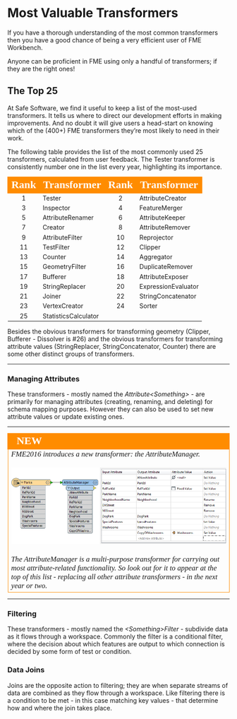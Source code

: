 # Most Valuable Transformers #

If you have a thorough understanding of the most common transformers then you have a good chance of being a very efficient user of FME Workbench.

Anyone can be proficient in FME using only a handful of transformers; if they are the right ones!

## The Top 25 ##
At Safe Software, we find it useful to keep a list of the most-used transformers. It tells us where to direct our development efforts in making improvements. And no doubt it will give users a head-start on knowing which of the (400+) FME transformers they’re most likely to need in their work.

The following table provides the list of the most commonly used 25 transformers, calculated from user feedback. The Tester transformer is consistently number one in the list every year, highlighting its importance.

<table style="border-spacing: 0px">
<tr>
<th style="vertical-align:middle;background-color:darkorange;border: 2px solid darkorange">
<span style="color:white;font-size:x-large;font-weight: bold;font-family:serif">Rank</span></th>
<th style="vertical-align:middle;background-color:darkorange;border: 2px solid darkorange">
<span style="color:white;font-size:x-large;font-weight: bold;font-family:serif">Transformer</th>
<th style="vertical-align:middle;background-color:darkorange;border: 2px solid darkorange">
<span style="color:white;font-size:x-large;font-weight: bold;font-family:serif">Rank</span></th>
<th style="vertical-align:middle;background-color:darkorange;border: 2px solid darkorange">
<span style="color:white;font-size:x-large;font-weight: bold;font-family:serif">Transformer</th>
</tr>
<tr><td style="text-align:center">1</td><td>Tester</td><td style="text-align:center">2</td><td>AttributeCreator</td></tr>
<tr><td style="text-align:center">3</td><td>Inspector</td><td style="text-align:center">4</td><td>FeatureMerger</td></tr>
<tr><td style="text-align:center">5</td><td>AttributeRenamer</td><td style="text-align:center">6</td><td>AttributeKeeper</td></tr>
<tr><td style="text-align:center">7</td><td>Creator</td><td style="text-align:center">8</td><td>AttributeRemover</td></tr>
<tr><td style="text-align:center">9</td><td>AttributeFilter</td><td style="text-align:center">10</td><td>Reprojector</td></tr>
<tr><td style="text-align:center">11</td><td>TestFilter</td><td style="text-align:center">12</td><td>Clipper</td></tr>
<tr><td style="text-align:center">13</td><td>Counter</td><td style="text-align:center">14</td><td>Aggregator</td></tr>
<tr><td style="text-align:center">15</td><td>GeometryFilter</td><td style="text-align:center">16</td><td>DuplicateRemover</td></tr>
<tr><td style="text-align:center">17</td><td>Bufferer</td><td style="text-align:center">18</td><td>AttributeExposer</td></tr>
<tr><td style="text-align:center">19</td><td>StringReplacer</td><td style="text-align:center">20</td><td>ExpressionEvaluator</td></tr>
<tr><td style="text-align:center">21</td><td>Joiner</td><td style="text-align:center">22</td><td>StringConcatenator</td></tr>
<tr><td style="text-align:center">23</td><td>VertexCreator</td><td style="text-align:center">24</td><td>Sorter</td></tr>
<tr><td style="text-align:center">25</td><td>StatisticsCalculator</td></tr>
</table>

Besides the obvious transformers for transforming geometry (Clipper, Bufferer - Dissolver is #26) and the obvious transformers for transforming attribute values (StringReplacer, StringConcatenator, Counter) there are some other distinct groups of transformers.

---

### Managing Attributes ###
These transformers - mostly named the *Attribute<Something\>* - are primarily for managing attributes (creating, renaming, and deleting) for schema mapping purposes. However they can also be used to set new attribute values or update existing ones.

---

<!--New Section--> 

<table style="border-spacing: 0px">
<tr>
<td style="vertical-align:middle;background-color:darkorange;border: 2px solid darkorange">
<i class="fa fa-bolt fa-lg fa-pull-left fa-fw" style="color:white;padding-right: 12px;vertical-align:text-top"></i>
<span style="color:white;font-size:x-large;font-weight: bold;font-family:serif">NEW</span>
</td>
</tr>

<tr>
<td style="border: 1px solid darkorange">
<span style="font-family:serif; font-style:italic; font-size:larger">
FME2016 introduces a new transformer: the AttributeManager.
<br><br><img src="./Images/Img5.11.AttributeManagerNew.png">
<br><br>The AttributeManager is a multi-purpose transformer for carrying out most attribute-related functionality. So look out for it to appear at the top of this list - replacing all other attribute transformers - in the next year or two.
</span>
</td>
</tr>
</table>

---

### Filtering ###
These transformers - mostly named the *<Something\>Filter* - subdivide data as it flows through a workspace. Commonly the filter is a conditional filter, where the decision about which features are output to which connection is decided by some form of test or condition.


### Data Joins ###
Joins are the opposite action to filtering; they are when separate streams of data are combined as they flow through a workspace. Like filtering there is a condition to be met - in this case matching key values - that determine how and where the join takes place.